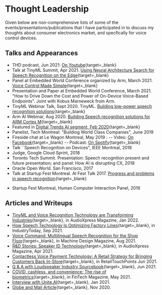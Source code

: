 # Thought Leadership
Given below are non-comprehensive lists of some of the events/presentations/publications that I have participated in to discuss my thoughts about consumer electronics market, and specfically for voice control devices.

## Talks and Appearances
- THD podcast, Jun 2021:  [On Youtube](https://www.youtube.com/watch?v=xWgD7IVCdko){target=_blank}
- Talk at TinyML Summit, Apr 2021. [Using Neural Architecture Search for Speech Recognition on the Edge](https://www.youtube.com/watch?v=2AlBEWUcIq0&t=921s){target=_blank}
- Panel at Embedded World Conference organized by Arm, March 2021. [Voice Control Made Simple](https://www.youtube.com/watch?v=fMDDFBLgWNI){target=_blank}
- Presentation and Paper at Embedded World Conference, March 2021. "How to Drive Down the Cost and Power of On-Device Voice-Based Endpoints". Joint with Kobus Marneweck from Arm.
- TinyML Webinar Talk, Sept 2020.  TinyML. [Building low-power speech recognition solutions](https://www.youtube.com/watch?v=lTKBER89EJQ){target=_blank}
- Arm AI Webinar, Aug 2020. [Building Speech recognition solutions for ARM Cortex M](https://www.youtube.com/watch?v=QDo_tOyKqRw){target=_blank}
- Featured in [Digital Trends AI segment, Feb 2020](https://www.digitaltrends.com/digital-trends-live/episode-318/){target=_blank}
- Panelist, Tech Montreal: "Building World Class Companies", June 2019
- Fireside chat at Le Wagon Montreal, May 2019 :
-- Video: [On Facebook](https://www.facebook.com/watch/live/?v=835788620108902){target=_blank}
-- Podcast: [On Spotify](https://open.spotify.com/episode/6B26AnKKUTMRHe7AjSyTzU?si=H-w4ycn4Sm6O3j2iUm0Kbg&dl_branch=1){target=_blank}
- Talk ``Speech Recognition on Devices", IEEE Montreal, 2018
- Judge, Google Cloud Sprint, 2018
- Toronto Tech Summit. Presentation: Speech recognition present and future presentation; and panel: How AI is disrupting CX, 2018
- Oracle Open World. San Francisco, 2017
- Talk at Startup Fest Montreal. AI Fest  Talk 2017. [Progress and problems in speech recognition](https://www.youtube.com/watch?v=e_jxCQh4QBk){target=_blank}
<!-- - AIWTB [AI with the best] Conference : Deep learning for speech recognition, 2016 -->
- Startup Fest Montreal, Human Computer Interaction Panel, 2016

## Articles and Writeups
- [TinyML and Voice Recognition Technology are Transforming Industries](https://audioxpress.com/news/audioxpress-february-2022-captures-the-sound-of-today){target=_blank}, in AudioXpress Magazine, Jan 2022.
- [How Speech Technology Is Optimizing Factory Lines](https://industrytoday.com/how-speech-technology-is-optimizing-factory-lines/){target=_blank}, in IndustryToday, Sep 2021.
- [Voice Command: Multilingual Speech Recognition for the Shop Floor](https://www.machinedesign.com/automation-iiot/article/21171928/voice-command-multilingual-speech-recognition-for-the-shop-floor){target=_blank}, in Machine Design Magazine, Aug 2021.
- [R&D Stories: Speaker ID Technology](https://audioxpress.com/article/r-d-stories-speaker-id-technology){target=_blank}, in AudioXpress Magazine, Apr 2021.
- [Contactless Voice Payment Technology: A Retail Strategy for Bringing Customers Back In-Store](https://www.retailtouchpoints.com/topics/digital-commerce/contactless-voice-payment-technology-a-retail-strategy-for-bringing-customers-back-in-store){target=_blank}, in RetailTouchPoints Jun 2021.
- [Q & A with Loudspeaker Industry Sourcebook](https://www.loudspeakerindustrysourcebook.com/blog/q-a-vikrant-singh-tomar-2021){target=_blank}, Jun 2021.
- [COVID, cashless, and convenience: The rise of biometrics](https://fintechmagazine.com/digital-payments/covid-cashless-and-convenience-rise-biometrics){target=_blank}, in FinTech Magazine, May 2021.
- [Interview with Unite.AI](https://www.unite.ai/vikrant-tomar-cto-and-founder-of-fluent-ai-interview-series/){target=_blank}, Jan 2021.
- [Globe and Mail Article](https://www.theglobeandmail.com/business/rob-magazine/article-montreal-upstart-fluentais-goal-is-simple-recognizing-speech-in-any/){target=_blank}, Nov 2020.


<!--

## Fluent related
- [Wired: Montreal has reinvented itself as the world's AI startup powerhouse
](https://www.wired.co.uk/article/best-startups-montreal?utm_content=buffer33a64&utm_medium=social&utm_source=twitter.com&utm_campaign=)
- https://www.designnews.com/consumer-electronics/12-best-innovations-ces-2020
- https://community.arm.com/developer/ip-products/processors/b/ml-ip-blog/posts/fluent-ai-multilingual-speech-recognition-arm-cortex-mcus
- https://www.globenewswire.com/news-release/2021/06/10/2245377/0/en/Fluent-ai-Launches-Partnership-with-BSH-to-Voice-Automate-the-Assembly-Line-Increasing-Efficiency-and-Improving-Factory-Worker-Ergonomics.html




>

